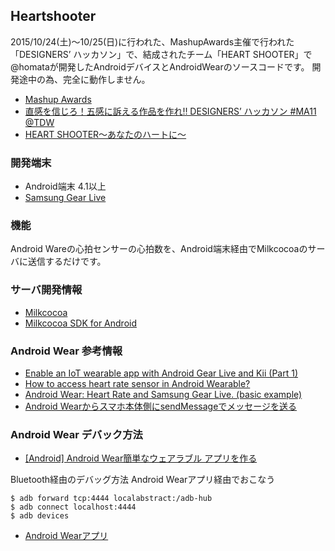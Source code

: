Heartshooter
----------------

2015/10/24(土)〜10/25(日)に行われた、MashupAwards主催で行われた「DESIGNERS’ ハッカソン」で、結成されたチーム「HEART SHOOTER」で@homataが開発したAndroidデバイスとAndroidWearのソースコードです。
開発途中の為、完全に動作しません。

* [Mashup Awards](http://mashupaward.jp/)
* [直感を信じろ！五感に訴える作品を作れ‼︎ DESIGNERS’ ハッカソン #MA11 @TDW](http://mashupaward.jp/designers-hackathon-2015/)
* [HEART SHOOTER〜あなたのハートに〜](http://hacklog.jp/works/5644)

### 開発端末

* Android端末 4.1以上
* [Samsung Gear Live]( http://www.samsung.com/global/microsite/gear/gearlive_design.html)

### 機能
Android Wareの心拍センサーの心拍数を、Android端末経由でMilkcocoaのサーバに送信するだけです。


### サーバ開発情報
- [Milkcocoa](https://mlkcca.com/)
- [Milkcocoa SDK for Android](https://github.com/milk-cocoa/milkcocoa_for_android)

### Android Wear 参考情報
- [Enable an IoT wearable app with Android Gear Live and Kii (Part 1)](http://en.kii.com/blog/enable-an-iot-wearable-app-with-android-gear-live-and-kii-part-1/)
- [How to access heart rate sensor in Android Wearable?](http://stackoverflow.com/questions/26489281/how-to-access-heart-rate-sensor-in-android-wearable)
- [Android Wear: Heart Rate and Samsung Gear Live. (basic example)](https://gist.github.com/gabrielemariotti/d23bfe583e900a4f9276)
- [Android Wearからスマホ本体側にsendMessageでメッセージを送る](http://shokai.org/blog/archives/9787)

### Android Wear デバック方法

* [[Android] Android Wear簡単なウェアラブル アプリを作る](https://akira-watson.com/android/android-wear.html)

Bluetooth経由のデバッグ方法
    Android Wearアプリ経由でおこなう

    $ adb forward tcp:4444 localabstract:/adb-hub
    $ adb connect localhost:4444
    $ adb devices

* [Android Wearアプリ](https://play.google.com/store/apps/details?id=com.google.android.wearable.app&hl=ja)
